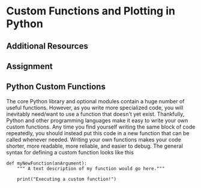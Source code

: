 # Custom Functions and Plotting in Python

## Additional Resources

## Assignment

## Python Custom Functions

The core Python library and optional modules contain a huge number of useful functions. However, as you write more specialized code, you will inevitably need/want to use a function that doesn't yet exist. Thankfully, Python and other programming languages make it easy to write your own custom functions. Any time you find yourself writing the same block of code repeatedly, you should instead put this code in a new function that can be called whenever needed. Writing your own functions makes your code shorter, more readable, more reliable, and easier to debug. The general syntax for defining a custom function looks like this

```
def myNewFunction(anArgument):
    """ A text description of my function would go here."""
    
    print("Executing a custom function!")
```

